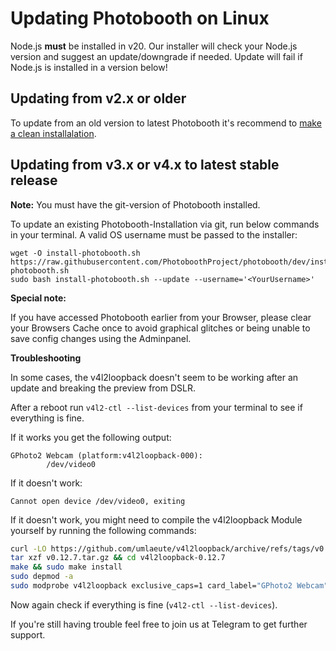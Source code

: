 # Updating Photobooth on Linux

Node.js **must** be installed in v20. Our installer will check your Node.js version and suggest an update/downgrade if needed.
Update will fail if Node.js is installed in a version below!


## Updating from v2.x or older
To update from an old version to latest Photobooth it's recommend to [make a clean installalation](../install/install-debian.md).


## Updating from v3.x or v4.x to latest stable release

**Note:** You must have the git-version of Photobooth installed.

To update an existing Photobooth-Installation via git, run below commands in your terminal. A valid OS username must be passed to the installer:
```
wget -O install-photobooth.sh https://raw.githubusercontent.com/PhotoboothProject/photobooth/dev/install-photobooth.sh
sudo bash install-photobooth.sh --update --username='<YourUsername>'
```

**Special note:**

If you have accessed Photobooth earlier from your Browser,
please clear your Browsers Cache once to avoid graphical glitches or being unable to save config changes using the Adminpanel.

**Troubleshooting**

In some cases, the v4l2loopback doesn't seem to be working after an update and breaking the preview from DSLR.

After a reboot run `v4l2-ctl --list-devices` from your terminal to see if everything is fine.

If it works you get the following output:

```
GPhoto2 Webcam (platform:v4l2loopback-000):
        /dev/video0
```

If it doesn't work:

```
Cannot open device /dev/video0, exiting
```

If it doesn't work, you might need to compile the v4l2loopback Module yourself by running the following commands:

```sh
curl -LO https://github.com/umlaeute/v4l2loopback/archive/refs/tags/v0.12.7.tar.gz
tar xzf v0.12.7.tar.gz && cd v4l2loopback-0.12.7
make && sudo make install
sudo depmod -a
sudo modprobe v4l2loopback exclusive_caps=1 card_label="GPhoto2 Webcam"
```

Now again check if everything is fine (`v4l2-ctl --list-devices`).

If you're still having trouble feel free to join us at Telegram to get further support.
